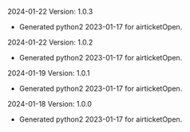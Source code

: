 2024-01-22 Version: 1.0.3
- Generated python2 2023-01-17 for airticketOpen.

2024-01-22 Version: 1.0.2
- Generated python2 2023-01-17 for airticketOpen.

2024-01-19 Version: 1.0.1
- Generated python2 2023-01-17 for airticketOpen.

2024-01-18 Version: 1.0.0
- Generated python2 2023-01-17 for airticketOpen.


